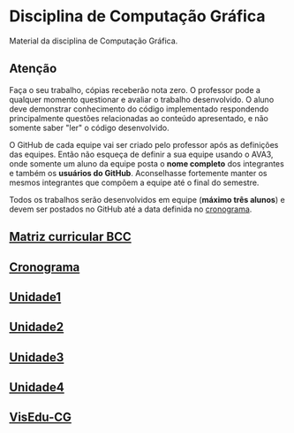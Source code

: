 # Disciplina de Computação Gráfica  

Material da disciplina de Computação Gráfica.  

## Atenção  

<!--
Atenção: O professor irá enviar um e-mail institucional (seuNome@furb.br) com um convite para acessar um repositório (versionador de código). Neste repositório deve ser postada as atividades desta unidade até as 24:00 do dia em que foi pedido para ser entregue (ver cronograma). Faça o seu trabalho, cópias receberão nota zero. O professor pode a qualquer momento questionar e avaliar o trabalho desenvolvido.

Exemplos: para desenvolver os exercícios utilize os exemplos: https://github.com/dalton-reis/disciplina-cg/tree/master/CG_N2

Lembre: cada questão deste trabalho deve ser separada em novas pastas e projetos executados separadamente. Obrigatoriamente devem usar as classes disponíveis nos exemplos do GIT da disciplina.

-->

Faça o seu trabalho, cópias receberão nota zero. O professor pode a qualquer momento questionar e avaliar o trabalho desenvolvido. O aluno deve demonstrar conhecimento do código implementado respondendo principalmente questões relacionadas ao conteúdo apresentado, e não somente saber "ler" o código desenvolvido.  

O GitHub de cada equipe vai ser criado pelo professor após as definições das equipes. Então não esqueça de definir a sua equipe usando o AVA3, onde somente um aluno da equipe posta o **nome completo** dos integrantes e também os **usuários do GitHub**. Aconselhasse fortemente manter os mesmos integrantes que compõem a equipe até o final do semestre.  

Todos os trabalhos serão desenvolvidos em equipe (**máximo três alunos**) e devem ser postados no GitHub até a data definida no [cronograma](cronograma.md "cronograma").  

## [Matriz curricular BCC](matriz_BCC.pdf "Matriz curricular BCC")  

## [Cronograma](cronograma.md "cronograma")  

## [Unidade1](Unidade1 "Unidade 1")  

## [Unidade2](Unidade2 "Unidade 2")  

## [Unidade3](Unidade3 "Unidade 3")  

## [Unidade4](Unidade4 "Unidade 4")  

## [VisEdu-CG](https://gcgfurb.github.io/yoda/ "VisEdu-CG")
